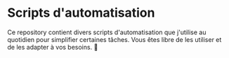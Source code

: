 # Scripts d'automatisation

Ce repository contient divers scripts d'automatisation que j'utilise au quotidien pour simplifier certaines tâches. Vous êtes libre de les utiliser et de les adapter à vos besoins. 🚀

